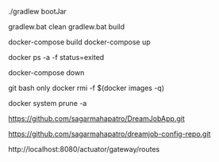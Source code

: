 ./gradlew bootJar

gradlew.bat clean
gradlew.bat build

docker-compose build
docker-compose up 

docker ps -a -f status=exited

docker-compose down

git bash only docker rmi -f $(docker images -q)

docker system prune -a

https://github.com/sagarmahapatro/DreamJobApp.git

https://github.com/sagarmahapatro/dreamjob-config-repo.git


http://localhost:8080/actuator/gateway/routes